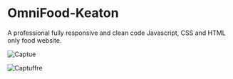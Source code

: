 # OmniFood-Keaton
A professional fully responsive and clean code Javascript, CSS and HTML only food website.

![Captue](https://user-images.githubusercontent.com/81362041/178543655-ba1de6ad-c31e-4685-be8f-1087f3f74db7.PNG)

![Captuffre](https://user-images.githubusercontent.com/81362041/178543761-4a681962-fed9-4a08-baf9-6cb2575f3dcb.PNG)
